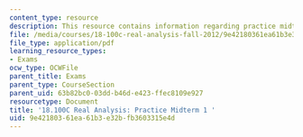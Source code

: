 ```yaml
---
content_type: resource
description: This resource contains information regarding practice midterm 1.
file: /media/courses/18-100c-real-analysis-fall-2012/9e42180361ea61b3e32bfb3603315e4d_MIT18_100CF12_mid1practice.pdf
file_type: application/pdf
learning_resource_types:
- Exams
ocw_type: OCWFile
parent_title: Exams
parent_type: CourseSection
parent_uid: 63b82bc0-03dd-b46d-e423-ffec8109e927
resourcetype: Document
title: '18.100C Real Analysis: Practice Midterm 1 '
uid: 9e421803-61ea-61b3-e32b-fb3603315e4d
---
```

